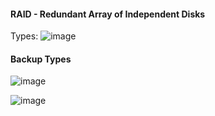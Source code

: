 #### RAID - Redundant Array of Independent Disks

Types:
![image](https://user-images.githubusercontent.com/63236771/124547507-df951380-de49-11eb-85d3-0eef93e6e153.png)

#### Backup Types

![image](https://user-images.githubusercontent.com/63236771/124549978-95ae2c80-de4d-11eb-9325-fa1a127b820f.png)

![image](https://user-images.githubusercontent.com/63236771/124737521-a8039580-df35-11eb-9462-e20a7091cb67.png)
